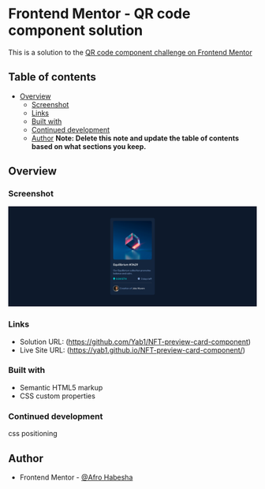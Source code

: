 # Frontend Mentor - QR code component solution

This is a solution to the [QR code component challenge on Frontend Mentor](https://www.frontendmentor.io/challenges/qr-code-component-iux_sIO_H)
## Table of contents

- [Overview](#overview)
  - [Screenshot](#screenshot)
  - [Links](#links)
  - [Built with](#built-with)
  - [Continued development](#continued-development)
  - [Author](#author)
**Note: Delete this note and update the table of contents based on what sections you keep.**

## Overview

### Screenshot
![](images/Screen%20Shot%202022-10-18%20at%2016.44.50.png)
### Links

- Solution URL: (https://github.com/Yab1/NFT-preview-card-component)
- Live Site URL: (https://yab1.github.io/NFT-preview-card-component/)

### Built with

- Semantic HTML5 markup
- CSS custom properties

### Continued development

css positioning

## Author

- Frontend Mentor - [@Afro Habesha](https://www.frontendmentor.io/profile/AfroHabesha)
